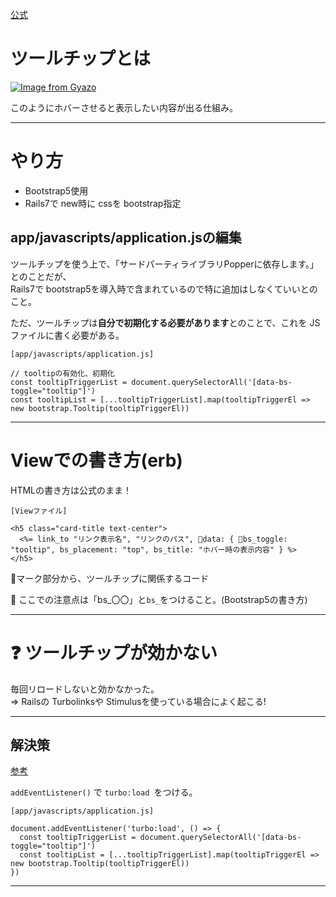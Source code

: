 [公式](https://getbootstrap.jp/docs/5.3/components/tooltips/)

# ツールチップとは
[![Image from Gyazo](https://i.gyazo.com/2b96d1cd78124d073589201351fd9e03.png)](https://gyazo.com/2b96d1cd78124d073589201351fd9e03)

このようにホバーさせると表示したい内容が出る仕組み。
***

# やり方
- Bootstrap5使用
- Rails7で new時に cssを bootstrap指定

## app/javascripts/application.jsの編集
ツールチップを使う上で、「サードパーティライブラリPopperに依存します。」とのことだが、  
Rails7で bootstrap5を導入時で含まれているので特に追加はしなくていいとのこと。  

ただ、ツールチップは**自分で初期化する必要があります**とのことで、これを JSファイルに書く必要がある。
~~~
[app/javascripts/application.js]

// tooltipの有効化、初期化
const tooltipTriggerList = document.querySelectorAll('[data-bs-toggle="tooltip"]')
const tooltipList = [...tooltipTriggerList].map(tooltipTriggerEl => new bootstrap.Tooltip(tooltipTriggerEl))
~~~
***

# Viewでの書き方(erb)
HTMLの書き方は公式のまま！
~~~
[Viewファイル]

<h5 class="card-title text-center">
  <%= link_to "リンク表示名", "リンクのパス", 🩵data: { 💛bs_toggle: "tooltip", bs_placement: "top", bs_title: "ホバー時の表示内容" } %>
</h5>
~~~
🩵マーク部分から、ツールチップに関係するコード  

💛 ここでの注意点は「bs_〇〇」と`bs_`をつけること。(Bootstrap5の書き方)
***

# ❓ ツールチップが効かない
毎回リロードしないと効かなかった。  
=> Railsの Turbolinksや Stimulusを使っている場合によく起こる!
***

## 解決策
[参考](https://qiita.com/normalsalt/items/0df76cd01847dcc3217e)    

`addEventListener()` で `turbo:load `をつける。
~~~
[app/javascripts/application.js]

document.addEventListener('turbo:load', () => {
  const tooltipTriggerList = document.querySelectorAll('[data-bs-toggle="tooltip"]')
  const tooltipList = [...tooltipTriggerList].map(tooltipTriggerEl => new bootstrap.Tooltip(tooltipTriggerEl))
})
~~~
***




